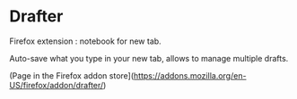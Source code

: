 # Drafter

Firefox extension : notebook for new tab.

Auto-save what you type in your new tab, allows to manage multiple drafts.

(Page in the Firefox addon store](https://addons.mozilla.org/en-US/firefox/addon/drafter/)

